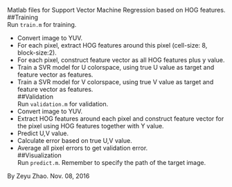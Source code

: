 Matlab files for Support Vector Machine Regression based on HOG features.  
##Training  
Run `train.m` for training.
+ Convert image to YUV.   
+ For each pixel, extract HOG features around this pixel (cell-size: 8, block-size:2).  
+ For each pixel, construct feature vector as all HOG features plus y value.   
+ Train a SVR model for U colorspace, using true U value as target and feature vector as features.   
+ Train a SVR model for V colorspace, using true V value as target and feature vector as features.  
##Validation  
Run `validation.m` for validation.
+ Convert image to YUV.  
+ Extract HOG features around each pixel and construct feature vector for the pixel using HOG features together with Y value.  
+ Predict U,V value.
+ Calculate error based on true U,V value.  
+ Average all pixel errors to get validation error.  
##Visualization  
Run `predict.m`. Remember to specify the path of the target image.  

By Zeyu Zhao.
Nov. 08, 2016
